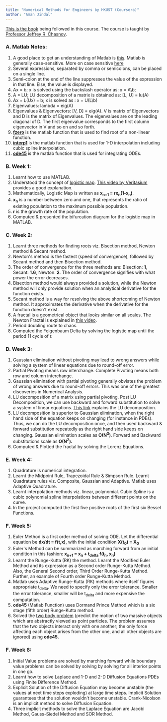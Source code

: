 ```yaml
---
title: "Numerical Methods for Engineers by HKUST (Coursera)"
author: "Aman Jindal"
---
```


<a href='https://www.math.hkust.edu.hk/~machas/numerical-methods-for-engineers.pdf' target="_blank">This is the book</a> being followed in this course. The course is taught by <a href ='https://www.math.hkust.edu.hk/~machas/' target="_blank">Professor Jeffrey R. Chasnov</a>.


### A. Matlab Notes:

1. A good place to get an understanding of Matlab is <a href='http://www.math.ucsd.edu/~bdriver/21d-s99/matlab-primer.html' target="_blank">this</a>. Matlab is generally case-sensitive. More on case sensitive <a href="https://www.mathworks.com/matlabcentral/answers/442925-is-matlab-case-sensitive-in-all-aspects" target="_blank">here</a>
2. Several expressions, separated by comma or semicolons, can be placed on a single line.
3. Semi-colon at the end of the line suppresses the value of the expression in that line. Else, the value is displayed.
4. Ax = b; x is solved using the backslash operator as: x = A\b;
5. A = LU; LU decomposition of a matrix is obtained as: [L, U] = lu(A)
6. Ax = L(Ux) = b; x is solved as : x = U\(L\b)
7. Eigenvalues: lambda = eig(A)
8. Eigenvalues & Eigenvectors: [V, D] = eig(A). V is matrix of Eigenvectors and D is the matrix of Eigenvalues. The eigenvalues are on the leading diagonal of D. The first eigenvalue corresponds to the first column eigenvector in V and so on and so forth.
9. <a href="https://www.mathworks.com/help/matlab/ref/fzero.html" target="_blank">**fzero**</a> is the matlab function that is used to find root of a non-linear function.
10. <a href="https://www.mathworks.com/help/matlab/ref/interp1.html" target="_blank">**interp1**</a> is the matlab function that is used for 1-D interpolation including cubic spline interpolation.
11. <a href="https://in.mathworks.com/help/matlab/ref/ode45.html" target="_blank">**ode45**</a> is the matlab function that is used for integrating ODEs. 

### B. Week 1:

1. Learnt how to use MATLAB. 
2. Understood the concept of <a href="https://en.wikipedia.org/wiki/Logistic_map" target="_blank">logistic map</a>. <a href='https://www.youtube.com/watch?v=ovJcsL7vyrk' target="_blank">This video by Veritasium</a> provides a good explanation. 
3. Mathematically, Logistic Map is written as **x<sub>n+1</sub> = rx<sub>n</sub>(1-x<sub>n</sub>)**. 
4. **x<sub>n</sub>** is a number between zero and one, that represents the ratio of existing population to the maximum possible population.
5. **r** is the growth rate of the population.
6. Computed & presented the bifurcation diagram for the logistic map in MATLAB. 


### C. Week 2:

1. Learnt three methods for finding roots viz. Bisection method, Newton method & Secant method.
2. Newton's method is the fastest (speed of convergence), followed by Secant method and then Bisection method. 
3. The order of convergence for the three methods are: Bisection: **1**, Secant: **1.6**, Newton: **2**. The order of convergence signifies with what power the error decreases.
4. Bisection method would always provided a solution, while the Newton method will only provide  solution when an analytical derivative for the function exists. 
5. Secant method is a way for resolving the above shortcoming of Newton method. It approximates the derivative when the derivative for the function doesn't exist.
6. A fractal is a geometrical object that looks similar on all scales. The Newton Fractal is explained in <a href='https://www.youtube.com/watch?v=TOR37v5GV5o' target="_blank">this video</a>.
7. Period doubling route to chaos.
8. Computed the Feigenbaum Delta by solving the logistic map until the period 11 cycle of r. 


### D. Week 3:

1. Gaussian elimination without pivoting may lead to wrong answers while solving a system of linear equations due to round-off error.
2. Partial Pivoting means row interchange. Complete Pivoting means both row and column interchange.
3. Gaussian elimination with partial pivoting generally obviates the problem of wrong answers due to round-off errors. This was one of the greatest discoveries in Numerical Analysis.
4. LU decomposition of a matrix using partial pivoting. Post LU Decomposition, we can use backward and forward substitution to solve a system of linear equations. <a href="https://www.math.ucdavis.edu/~linear/old/notes11.pdf" target="_blank">This link</a> explains the LU decomposition.
5. LU decomposition is superior to Gaussian elimination, when the right hand side of the equation keeps on changing (for instance in PDEs). Thus, we can do the LU decomposition once, and then used backward & forward substitution repeatedly as the right hand side keeps on changing. Gaussian elimination scales as **O(N<sup>3</sup>)**. Forward and Backward substitutions scale as **O(N<sup>2</sup>).**  
6. Computed & Plotted the fractal by solving the Lorenz Equations.

### E. Week 4:

1. Quadrature is numerical integration. 
2. Learnt the Midpoint Rule, Trapezoidal Rule & Simpson Rule. Learnt Quadrature rules viz. Composite, Gaussian and Adaptive. Matlab uses Adaptive Quadrature.
3. Learnt interpolation methods viz. linear, polynomial. Cubic Spline is a cubic polynomial spline interpolations between different points on the curve.
4. In the project computed the first five positive roots of the first six Bessel Functions.

### F. Week 5:

1. Euler Method is a first order method of solving ODE. Let the differential equation be **dx/dt = f(t,x)**, with the initial condition **X(t<sub>0</sub>) = X<sub>0</sub>**
2. Euler's Method can be summarized as marching forward from an initial condition in this fashion: **x<sub>n+1</sub> = x<sub>n</sub> + t<sub>delta</sub> f(t<sub>n</sub>, x<sub>n</sub>)**
3. Learnt the Runge-Kutta (RK) the method. Learnt the Modified Euler Method and its expression as a Second order Runge-Kutta Method. Also, the General Second order, Third Order Runge-Kutta Method. Further, an example of Fourth order Runge-Kutta Method. 
4. Matlab uses Adaptive Runge-Kutta (RK) methods where itself figures appropriate t<sub>delta</sub>. We need to specify only the error tolerance. Smaller the error tolerance, smaller will be t<sub>delta</sub> and more expensive the computation.
5. **ode45** (Matlab Function) uses Dormand Prince Method which is a six stage (fifth order) Runge-Kutta method.
6. Solved the <a href="https://en.wikipedia.org/wiki/Two-body_problem" target="_blank"> two body problem</a> (predict the motion of two massive objects which are abstractly viewed as point particles. The problem assumes that the two objects interact only with one another; the only force affecting each object arises from the other one, and all other objects are ignored) using **ode45**.

### F. Week 6:
   
1. Initial Value problems are solved by marching forward while boundary value problems can be solved by solving by solving for all interior points in one go.
2. Learnt how to solve Laplace and 1-D and 2-D Diffusion Equations PDEs using Finite Difference Method.
3. Explicit Solution of the Diffusion Equation may become unstable (the values at next time steps exploding) at large time steps. Implicit Solution guarantees that the solution wouldn't become unstable. Crank-Nicolson is an implicit method to solve Diffusion Equation.
4. Three implicit methods to solve the Laplace Equation are Jacobi Method, Gauss-Siedel Method and SOR Method.